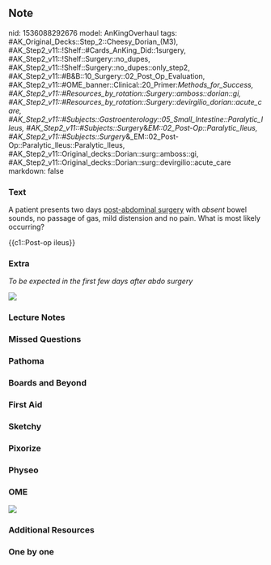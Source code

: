 ## Note
nid: 1536088292676
model: AnKingOverhaul
tags: #AK_Original_Decks::Step_2::Cheesy_Dorian_(M3), #AK_Step2_v11::!Shelf::#Cards_AnKing_Did::1surgery, #AK_Step2_v11::!Shelf::Surgery::no_dupes, #AK_Step2_v11::!Shelf::Surgery::no_dupes::only_step2, #AK_Step2_v11::#B&B::10_Surgery::02_Post_Op_Evaluation, #AK_Step2_v11::#OME_banner::Clinical::20_Primer:_Methods_for_Success, #AK_Step2_v11::#Resources_by_rotation::Surgery::amboss::dorian::gi, #AK_Step2_v11::#Resources_by_rotation::Surgery::devirgilio_dorian::acute_care, #AK_Step2_v11::#Subjects::Gastroenterology::05_Small_Intestine::Paralytic_Ileus, #AK_Step2_v11::#Subjects::Surgery_&_EM::02_Post-Op::Paralytic_Ileus, #AK_Step2_v11::#Subjects::Surgery_&_EM::02_Post-Op::Paralytic_Ileus::Paralytic_Ileus, #AK_Step2_v11::Original_decks::Dorian::surg::amboss::gi, #AK_Step2_v11::Original_decks::Dorian::surg::devirgilio::acute_care
markdown: false

### Text
A patient presents two days <u>post-abdominal surgery</u> with
<i>absent</i> bowel sounds, no passage of gas, mild distension and
no pain. What is most likely occurring?
<div>
  {{c1::Post-op ileus}}
</div>

### Extra
<i>To be expected in the first few days after abdo surgery</i>
<div><img src="paste-508601437257729.jpg"></div>

### Lecture Notes


### Missed Questions


### Pathoma


### Boards and Beyond


### First Aid


### Sketchy


### Pixorize


### Physeo


### OME
<div class="ome-widget">
  <a href="https://onlinemeded.org/spa/surgery?ref=anki"><img src=
  "_OME_AnkiFlashcards_Topic_1.png"></a>
</div>

### Additional Resources


### One by one

